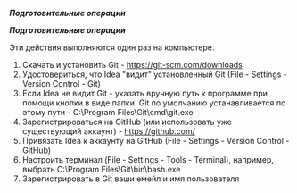 ***Подготовительные операции***

***Подготовительные операции***

Эти действия выполняются один раз на компьютере.

1. Скачать и установить Git - https://git-scm.com/downloads
2. Удостовериться, что Idea "видит" установленный Git (File - Settings - Version Control - Git)
3. Если Idea не видит Git - указать вручную путь к программе при помощи кнопки в виде папки. Git по умолчанию устанавливается по этому пути - C:\Program Files\Git\cmd\git.exe
4. Зарегистрироваться на GitHub (или использовать уже существующий аккаунт) - https://github.com/
5. Привязать Idea к аккаунту на GitHub (File - Settings - Version Control - GitHub)
6. Настроить терминал (File - Settings - Tools - Terminal), например, выбрать C:\Program Files\Git\bin\bash.exe
7. Зарегистрировать в Git ваши емейл и имя пользователя
